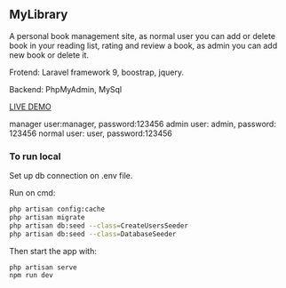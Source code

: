 ## MyLibrary

<p>A personal book management site, as normal user you can add or delete book in your reading list, rating and review a book, as admin you can add new book or delete it.</p>
<p>Frotend: Laravel framework 9, boostrap, jquery.</p>
<p>Backend: PhpMyAdmin, MySql</p>

[LIVE DEMO](https://boiling-ridge-86913.herokuapp.com/)

manager user:manager, password:123456
admin user: admin, password: 123456
normal user: user, password:123456

### To run local

<p>Set up db connection on .env file.
<p>Run on cmd:

```bash
php artisan config:cache
php artisan migrate
php artisan db:seed --class=CreateUsersSeeder
php artisan db:seed --class=DatabaseSeeder
```

<p>Then start the app with:

```bash
php artisan serve
npm run dev
```
